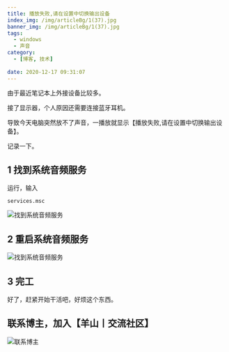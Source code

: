 ```yaml
---
title: 播放失败,请在设置中切换输出设备
index_img: /img/articleBg/1(37).jpg
banner_img: /img/articleBg/1(37).jpg
tags:
  - windows
  - 声音
category:
  - [博客, 技术] 
 
date: 2020-12-17 09:31:07
---
```


由于最近笔记本上外接设备比较多。

接了显示器，个人原因还需要连接蓝牙耳机。

导致今天电脑突然放不了声音，一播放就显示【播放失败,请在设置中切换输出设备】。

记录一下。

<!-- more -->

## 1 找到系统音频服务

运行，输入

```
services.msc
```

![找到系统音频服务](/img/articleContent/播放失败,请在设置中切换输出设备/win10_voice_1.png)

## 2 重启系统音频服务

![找到系统音频服务](/img/articleContent/播放失败,请在设置中切换输出设备/win10_voice_2.png)

## 3 完工

好了，赶紧开始干活吧，好烦这个东西。


## 联系博主，加入【羊山丨交流社区】
![联系博主](/img/icon/wechatFindMe.png)